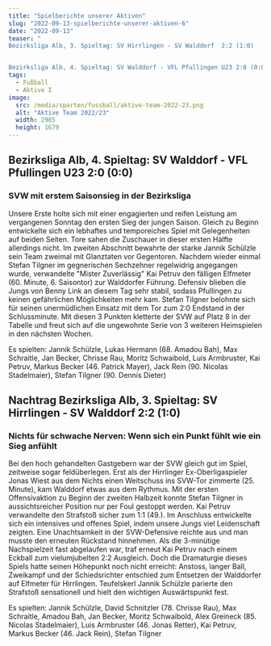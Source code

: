 ```yaml
---
title: "Spielberichte unserer Aktiven"
slug: "2022-09-13-spielberichte-unserer-aktiven-6"
date: "2022-09-13"
teaser: "
Bezirksliga Alb, 3. Spieltag: SV Hirrlingen - SV Walddorf  2:2 (1:0)


Bezirksliga Alb, 4. Spieltag: SV Walddorf - VFL Pfullingen U23 2:0 (0:0)"
tags:
  - Fußball
  - Aktive I
image:
  src: /media/sparten/fussball/aktive-team-2022-23.png
  alt: "Aktive Team 2022/23"
  width: 2985
  height: 1679 
---
```

## Bezirksliga Alb, 4. Spieltag: SV Walddorf - VFL Pfullingen U23 2:0 (0:0)

### SVW mit erstem Saisonsieg in der Bezirksliga

Unsere Erste holte sich mit einer engagierten und reifen Leistung am vergangenen Sonntag den ersten Sieg der jungen Saison. Gleich zu Beginn entwickelte sich ein lebhaftes und temporeiches Spiel mit Gelegenheiten auf beiden Seiten. Tore sahen die Zuschauer in dieser ersten Hälfte allerdings nicht. Im zweiten Abschnitt bewahrte der starke Jannik Schülzle sein Team zweimal mit Glanztaten vor Gegentoren. Nachdem wieder einmal Stefan Tilgner im gegnerischen Sechzehner regelwidrig angegangen wurde, verwandelte "Mister Zuverlässig" Kai Petruv den fälligen Elfmeter (60. Minute, 6. Saisontor) zur Walddorfer Führung. Defensiv blieben die Jungs von Benny Link an diesem Tag sehr stabil, sodass Pfullingen zu keinen gefährlichen Möglichkeiten mehr kam. Stefan Tilgner belohnte sich für seinen unermüdlichen Einsatz mit dem Tor zum 2:0 Endstand in der Schlussminute. Mit diesen 3 Punkten kletterte der SVW auf Platz 8 in der Tabelle und freut sich auf die ungewohnte Serie von 3 weiteren Heimspielen in den nächsten Wochen.

Es spielten: Jannik Schülzle, Lukas Hermann (68. Amadou Bah), Max Schraitle, Jan Becker, Chrisse Rau, Moritz Schwaibold, Luis Armbruster, Kai Petruv, Markus Becker (46. Patrick Mayer), Jack Rein (90. Nicolas Stadelmaier), Stefan Tilgner (90. Dennis Dieter)

## Nachtrag Bezirksliga Alb, 3. Spieltag: SV Hirrlingen - SV Walddorf  2:2 (1:0)

### Nichts für schwache Nerven: Wenn sich ein Punkt fühlt wie ein Sieg anfühlt

Bei den hoch gehandelten Gastgebern war der SVW gleich gut im Spiel, zeitweise sogar feldüberlegen. Erst als der Hirrlinger Ex-Oberligaspieler Jonas Wiest aus dem Nichts einen Weitschuss ins SVW-Tor zimmerte (25. Minute), kam Walddorf etwas aus dem Rythmus. Mit der ersten Offensivaktion zu Beginn der zweiten Halbzeit konnte Stefan Tilgner in aussichtsreicher Position nur per Foul gestoppt werden. Kai Petruv verwandelte den Strafstoß sicher zum 1:1 (49.). Im Anschluss entwickelte sich ein intensives und offenes Spiel, indem unsere Jungs viel Leidenschaft zeigten. Eine Unachtsamkeit in der SVW-Defensive reichte aus und man musste den erneuten Rückstand hinnehmen. Als die 3-minütige Nachspielzeit fast abgelaufen war, traf erneut Kai Petruv nach einem Eckball zum vielumjubelten 2:2 Ausgleich. Doch die Dramaturgie dieses Spiels hatte seinen Höhepunkt noch nicht erreicht: Anstoss, langer Ball, Zweikampf und der Schiedsrichter entschied zum Entsetzen der Walddorfer auf Elfmeter für Hirrlingen. Teufelskerl Jannik Schülzle parierte den Strafstoß sensationell und hielt den wichtigen Auswärtspunkt fest.

Es spielten: Jannik Schülzle, David Schnitzler (78. Chrisse Rau), Max Schraitle, Amadou Bah, Jan Becker, Moritz Schwaibold, Alex Greineck (85. Nicolas Stadelmaier), Luis Armbruster (46. Jonas Retter), Kai Petruv, Markus Becker (46. Jack Rein), Stefan Tilgner
